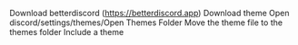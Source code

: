 Download betterdiscord (https://betterdiscord.app)
Download theme
Open discord/settings/themes/Open Themes Folder
Move the theme file to the themes folder
Include a theme
